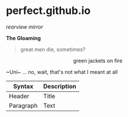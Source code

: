 # perfect.github.io

_rearview mirror_

**The Gloaming**

>great men die, sometimes?

<p align=center> green jackets on fire </p>

~Uni~ ... no, wait, that's not what I meant at all

| Syntax      | Description |
| ----------- | ----------- |
| Header      | Title       |
| Paragraph   | Text        |
